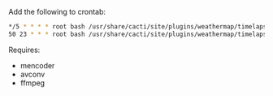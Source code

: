 Add the following to crontab:
```bash
*/5 * * * * root bash /usr/share/cacti/site/plugins/weathermap/timelapse/cron/weathermap_archive.sh
50 23 * * * root bash /usr/share/cacti/site/plugins/weathermap/timelapse/cron/weathermap_encoder.sh
```

Requires:
* mencoder
* avconv
* ffmpeg
